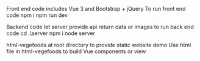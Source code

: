 
Front end code includes Vue 3 and Bootstrap + jQuery
To run front end code
npm i
npm run dev

Backend code let server provide api return data or images
to run back end code
cd .\server
npm i
node server

html-vegefoods at root directory to provide static website demo
Use html file in html-vegefoods to build Vue components or view
